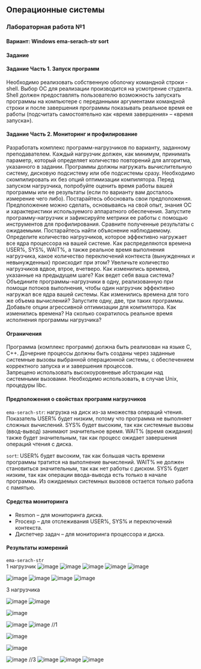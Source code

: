 ## Операционные системы 
### Лабораторная работа №1
#### Вариант: Windows ema-serach-str sort </br>
#### Задание </br>
#### Задание Часть 1. Запуск программ </br>

Необходимо реализовать собственную оболочку командной строки - shell. Выбор ОС для реализации производится на усмотрение студента. Shell должен предоставлять пользователю возможность запускать программы на компьютере с 
переданными аргументами командной строки и после завершения программы показывать реальное время ее работы (подсчитать самостоятельно как «время завершения» – «время запуска»). </br>

#### Задание Часть 2. Мониторинг и профилирование </br>

Разработать комплекс программ-нагрузчиков по варианту, заданному преподавателем. Каждый нагрузчик должен, как минимум, принимать параметр, который определяет количество повторений для алгоритма, указанного в задании. 
Программы должны нагружать вычислительную систему, дисковую подсистему или обе подсистемы сразу. Необходимо скомпилировать их без опций оптимизации компилятора.
Перед запуском нагрузчика, попробуйте оценить время работы вашей программы или ее результаты (если по варианту вам досталось измерение чего либо).
Постарайтесь обосновать свои предположения. Предположение можно сделать, основываясь на свой опыт, знания ОС и характеристики используемого аппаратного обеспечения.
Запустите программу-нагрузчик и зафиксируйте метрики ее работы с помощью инструментов для профилирования. Сравните полученные результаты с ожидаемыми. Постарайтесь найти объяснение наблюдаемому.
Определите количество нагрузчиков, которое эффективно нагружает все ядра процессора на вашей системе. Как распределяются времена  USER%, SYS%, WAIT%, а 
также реальное время выполнения нагрузчика, какое количество переключений контекста (вынужденных и невынужденных) происходит при этом?
Увеличьте количество нагрузчиков вдвое, втрое, вчетверо. Как изменились времена, указанные на предыдущем шаге? Как ведет себя ваша система?
Объедините программы-нагрузчики в одну, реализованную при помощи потоков выполнения, чтобы один нагрузчик эффективно нагружал все ядра вашей системы. 
Как изменились времена для того же объема вычислений? Запустите одну, две, три таких программы.
Добавьте опции агрессивной оптимизации для компилятора. Как изменились времена? На сколько сократилось реальное время исполнения программы нагрузчика? </br>

#### Ограничения

Программа (комплекс программ) должна быть реализован на языке C, C++.
Дочерние процессы должны быть созданы через заданные системные вызовы выбранной операционной системы, с обеспечением корректного запуска и и завершения процессов.  
Запрещено использовать высокоуровневые абстракции над системными вызовами. Необходимо использовать, в случае Unix, процедуры libc. </br>

#### Предположения о свойствах программ нагрузчиков
`ema-serach-str`: нагрузка на диск из-за множества операций чтения. Показатель USER% будет низким, потому что программа не выполняет сложных вычислений. 
SYS% будет высоким, так как системные вызовы (ввод-вывод) занимают значительное время. WAIT% (время ожидания) также будет значительным, так как процесс ожидает завершения операций чтения с диска. </br>

`sort`: USER% будет высоким, так как большая часть времени программы тратится на выполнение вычислений. WAIT% не должен становиться значительным, так как нет работы с диском. SYS% будет низким, так как операции ввода-вывода есть только в начале программы. Из ожидаемых системных вызовов остается только работа с памятью. </br>

#### Средства мониторинга
- Resmon – для мониторинга диска.
- Procexp – для отслеживания USER%, SYS% и переключений контекста.
- Диспетчер задач – для мониторинга процессора и диска. 
 #### Результаты измерений
 `ema-serach-str`  </br>
 1 нагрузчик
![image](https://github.com/user-attachments/assets/ed0d49d0-d154-4d32-a183-b9c40453a4a6)
 ![image](https://github.com/user-attachments/assets/6510c518-1b01-48cc-873e-86c58803cdd7)
 ![image](https://github.com/user-attachments/assets/16f96d3c-4d95-435b-a08f-140599e3b123)
 ![image](https://github.com/user-attachments/assets/a97a3b59-5d0e-4b6b-a395-c8f1f6c1892b)
 ![image](https://github.com/user-attachments/assets/24002b28-f4ad-4bd7-acb2-d03608a461a5)

![image](https://github.com/user-attachments/assets/64179d50-b73b-46bc-9814-95112fa593d1)
![image](https://github.com/user-attachments/assets/80b842ea-8ddd-428e-b4b7-3165b97a39bf)
![image](https://github.com/user-attachments/assets/32d1d0c7-a539-45b6-a8c3-5987bb040d9e)
![image](https://github.com/user-attachments/assets/f0c07855-d1d6-4f59-b2cc-047a4c15d0a9)

3 нагрузчика

![image](https://github.com/user-attachments/assets/f85684ba-9cae-419a-a802-393e64dee29d)
![image](https://github.com/user-attachments/assets/248c61fc-209f-4f50-bb14-4025642c5c6c)

![image](https://github.com/user-attachments/assets/a439fa32-0875-4177-ae0d-e234ea5fc0c8)


![image](https://github.com/user-attachments/assets/bd9dbe39-8af3-4ff3-a633-d47b6a2c9f20)
![image](https://github.com/user-attachments/assets/bd9da691-f824-468a-8c12-6194a13f05a4)
//1

![image](https://github.com/user-attachments/assets/d1df9443-ab4e-4cab-921d-a1a453b93bc7)

 ![image](https://github.com/user-attachments/assets/368cbb20-2a1b-4450-af32-9a4fdf791cb8)
 
![image](https://github.com/user-attachments/assets/411f4b8c-41e6-4e86-a089-385adc870d03)
//3
![image](https://github.com/user-attachments/assets/a0c12965-4a3b-430a-922b-f5b902a37dcf)
![image](https://github.com/user-attachments/assets/cd0fc131-88cc-4983-96b0-aca67cb3fefb)
![image](https://github.com/user-attachments/assets/128da663-112b-4e0f-9bc2-c8a36f04a8be)




